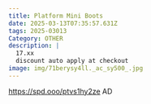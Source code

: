 ```yaml
---
title: Platform Mini Boots
date: 2025-03-13T07:35:57.631Z
tags: 2025-03013
Category: OTHER
description: |
  17.xx
  discount auto apply at checkout 
image: img/71berysy4ll._ac_sy500_.jpg
---
```

 https://spd.ooo/ptvs1hy2ze
AD